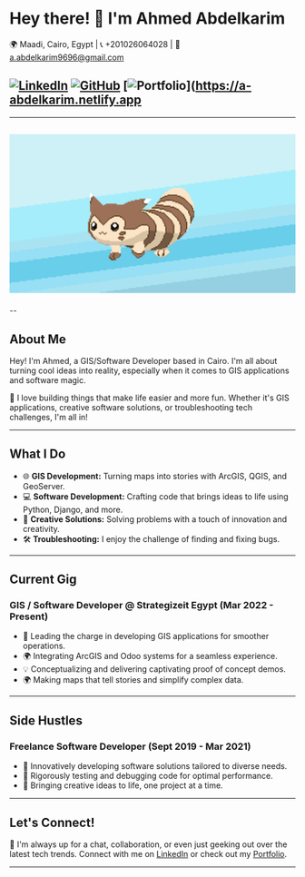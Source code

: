 # Hey there! 👋 I'm Ahmed Abdelkarim

🌍 Maadi, Cairo, Egypt | 📞 +201026064028 | 📧 a.abdelkarim9696@gmail.com

[![LinkedIn](https://img.shields.io/badge/LinkedIn-blue?style=flat&logo=linkedin&labelColor=blue)](https://linkedin.com/in/a-abdelkarim)
[![GitHub](https://img.shields.io/badge/GitHub-black?style=flat&logo=github&labelColor=black)](https://github.com/a-abdelkarim)
[![Portfolio](https://img.shields.io/badge/Portfolio-success?style=flat&logo=netlify)](https://a-abdelkarim.netlify.app
---
---
![Profile Image](https://github.com/a-abdelkarim/a-abdelkarim/raw/main/main_image.gif)
---
--

## About Me

Hey! I'm Ahmed, a GIS/Software Developer based in Cairo. I'm all about turning cool ideas into reality, especially when it comes to GIS applications and software magic.

🚀 I love building things that make life easier and more fun. Whether it's GIS applications, creative software solutions, or troubleshooting tech challenges, I'm all in!

---

## What I Do

- 🌐 **GIS Development:** Turning maps into stories with ArcGIS, QGIS, and GeoServer.
- 💻 **Software Development:** Crafting code that brings ideas to life using Python, Django, and more.
- 🚀 **Creative Solutions:** Solving problems with a touch of innovation and creativity.
- 🛠️ **Troubleshooting:** I enjoy the challenge of finding and fixing bugs.

---

## Current Gig

### GIS / Software Developer @ Strategizeit Egypt (Mar 2022 - Present)

- 🚀 Leading the charge in developing GIS applications for smoother operations.
- 🌍 Integrating ArcGIS and Odoo systems for a seamless experience.
- 💡 Conceptualizing and delivering captivating proof of concept demos.
- 🌍 Making maps that tell stories and simplify complex data.

---

## Side Hustles

### Freelance Software Developer (Sept 2019 - Mar 2021)

- 🎉 Innovatively developing software solutions tailored to diverse needs.
- 🧐 Rigorously testing and debugging code for optimal performance.
- 🚀 Bringing creative ideas to life, one project at a time.

---

## Let's Connect!

🌟 I'm always up for a chat, collaboration, or even just geeking out over the latest tech trends. Connect with me on [LinkedIn](https://linkedin.com/in/a-abdelkarim) or check out my [Portfolio](https://a-abdelkarim.netlify.app).

---
